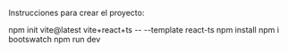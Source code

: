 Instrucciones para crear el proyecto:

npm init vite@latest vite+react+ts -- --template react-ts
 npm install
  npm i bootswatch
    npm run dev

<!-- sudo code --no-sandbox --user-data-dir -->


